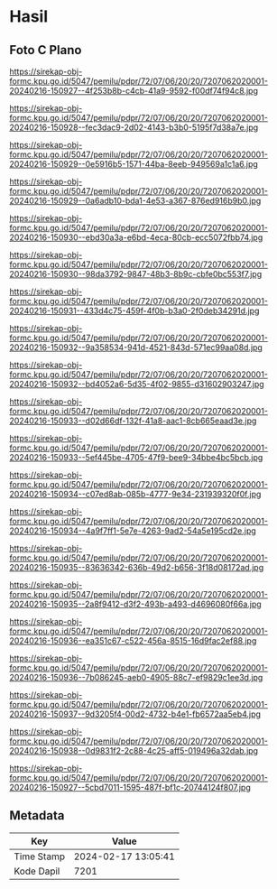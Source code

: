 # Hasil

## Foto C Plano

https://sirekap-obj-formc.kpu.go.id/5047/pemilu/pdpr/72/07/06/20/20/7207062020001-20240216-150927--4f253b8b-c4cb-41a9-9592-f00df74f94c8.jpg

https://sirekap-obj-formc.kpu.go.id/5047/pemilu/pdpr/72/07/06/20/20/7207062020001-20240216-150928--fec3dac9-2d02-4143-b3b0-5195f7d38a7e.jpg

https://sirekap-obj-formc.kpu.go.id/5047/pemilu/pdpr/72/07/06/20/20/7207062020001-20240216-150929--0e5916b5-1571-44ba-8eeb-949569a1c1a6.jpg

https://sirekap-obj-formc.kpu.go.id/5047/pemilu/pdpr/72/07/06/20/20/7207062020001-20240216-150929--0a6adb10-bda1-4e53-a367-876ed916b9b0.jpg

https://sirekap-obj-formc.kpu.go.id/5047/pemilu/pdpr/72/07/06/20/20/7207062020001-20240216-150930--ebd30a3a-e6bd-4eca-80cb-ecc5072fbb74.jpg

https://sirekap-obj-formc.kpu.go.id/5047/pemilu/pdpr/72/07/06/20/20/7207062020001-20240216-150930--98da3792-9847-48b3-8b9c-cbfe0bc553f7.jpg

https://sirekap-obj-formc.kpu.go.id/5047/pemilu/pdpr/72/07/06/20/20/7207062020001-20240216-150931--433d4c75-459f-4f0b-b3a0-2f0deb34291d.jpg

https://sirekap-obj-formc.kpu.go.id/5047/pemilu/pdpr/72/07/06/20/20/7207062020001-20240216-150932--9a358534-941d-4521-843d-571ec99aa08d.jpg

https://sirekap-obj-formc.kpu.go.id/5047/pemilu/pdpr/72/07/06/20/20/7207062020001-20240216-150932--bd4052a6-5d35-4f02-9855-d31602903247.jpg

https://sirekap-obj-formc.kpu.go.id/5047/pemilu/pdpr/72/07/06/20/20/7207062020001-20240216-150933--d02d66df-132f-41a8-aac1-8cb665eaad3e.jpg

https://sirekap-obj-formc.kpu.go.id/5047/pemilu/pdpr/72/07/06/20/20/7207062020001-20240216-150933--5ef445be-4705-47f9-bee9-34bbe4bc5bcb.jpg

https://sirekap-obj-formc.kpu.go.id/5047/pemilu/pdpr/72/07/06/20/20/7207062020001-20240216-150934--c07ed8ab-085b-4777-9e34-231939320f0f.jpg

https://sirekap-obj-formc.kpu.go.id/5047/pemilu/pdpr/72/07/06/20/20/7207062020001-20240216-150934--4a9f7ff1-5e7e-4263-9ad2-54a5e195cd2e.jpg

https://sirekap-obj-formc.kpu.go.id/5047/pemilu/pdpr/72/07/06/20/20/7207062020001-20240216-150935--83636342-636b-49d2-b656-3f18d08172ad.jpg

https://sirekap-obj-formc.kpu.go.id/5047/pemilu/pdpr/72/07/06/20/20/7207062020001-20240216-150935--2a8f9412-d3f2-493b-a493-d4696080f66a.jpg

https://sirekap-obj-formc.kpu.go.id/5047/pemilu/pdpr/72/07/06/20/20/7207062020001-20240216-150936--ea351c67-c522-456a-8515-16d9fac2ef88.jpg

https://sirekap-obj-formc.kpu.go.id/5047/pemilu/pdpr/72/07/06/20/20/7207062020001-20240216-150936--7b086245-aeb0-4905-88c7-ef9829c1ee3d.jpg

https://sirekap-obj-formc.kpu.go.id/5047/pemilu/pdpr/72/07/06/20/20/7207062020001-20240216-150937--9d3205f4-00d2-4732-b4e1-fb6572aa5eb4.jpg

https://sirekap-obj-formc.kpu.go.id/5047/pemilu/pdpr/72/07/06/20/20/7207062020001-20240216-150938--0d9831f2-2c88-4c25-aff5-019496a32dab.jpg

https://sirekap-obj-formc.kpu.go.id/5047/pemilu/pdpr/72/07/06/20/20/7207062020001-20240216-150927--5cbd7011-1595-487f-bf1c-20744124f807.jpg


## Metadata

| Key        | Value               |
| ---------- | ------------------- |
| Time Stamp | 2024-02-17 13:05:41 |
| Kode Dapil | 7201                |



